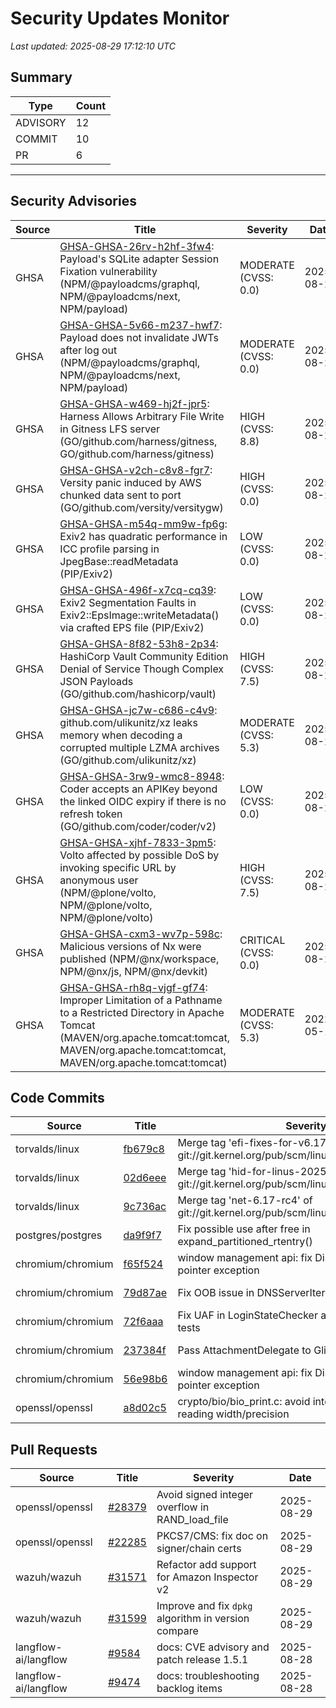 # Security Updates Monitor

*Last updated: 2025-08-29 17:12:10 UTC*

## Summary
| Type | Count |
|------|-------|
| ADVISORY | 12 |
| COMMIT | 10 |
| PR | 6 |

---

## Security Advisories

| Source | Title | Severity | Date |
|--------|-------|----------|------|
| GHSA | [GHSA-GHSA-26rv-h2hf-3fw4](https://github.com/advisories/GHSA-26rv-h2hf-3fw4): Payload's SQLite adapter Session Fixation vulnerability (NPM/@payloadcms/graphql, NPM/@payloadcms/next, NPM/payload) | MODERATE (CVSS: 0.0) | 2025-08-29 |
| GHSA | [GHSA-GHSA-5v66-m237-hwf7](https://github.com/advisories/GHSA-5v66-m237-hwf7): Payload does not invalidate JWTs after log out (NPM/@payloadcms/graphql, NPM/@payloadcms/next, NPM/payload) | MODERATE (CVSS: 0.0) | 2025-08-29 |
| GHSA | [GHSA-GHSA-w469-hj2f-jpr5](https://github.com/advisories/GHSA-w469-hj2f-jpr5): Harness Allows Arbitrary File Write in Gitness LFS server (GO/github.com/harness/gitness, GO/github.com/harness/gitness) | HIGH (CVSS: 8.8) | 2025-08-29 |
| GHSA | [GHSA-GHSA-v2ch-c8v8-fgr7](https://github.com/advisories/GHSA-v2ch-c8v8-fgr7): Versity panic induced by AWS chunked data sent to port (GO/github.com/versity/versitygw) | HIGH (CVSS: 0.0) | 2025-08-29 |
| GHSA | [GHSA-GHSA-m54q-mm9w-fp6g](https://github.com/advisories/GHSA-m54q-mm9w-fp6g): Exiv2 has quadratic performance in ICC profile parsing in JpegBase::readMetadata (PIP/Exiv2) | LOW (CVSS: 0.0) | 2025-08-29 |
| GHSA | [GHSA-GHSA-496f-x7cq-cq39](https://github.com/advisories/GHSA-496f-x7cq-cq39): Exiv2 Segmentation Faults in Exiv2::EpsImage::writeMetadata() via crafted EPS file (PIP/Exiv2) | LOW (CVSS: 0.0) | 2025-08-29 |
| GHSA | [GHSA-GHSA-8f82-53h8-2p34](https://github.com/advisories/GHSA-8f82-53h8-2p34): HashiCorp Vault Community Edition Denial of Service Though Complex JSON Payloads (GO/github.com/hashicorp/vault) | HIGH (CVSS: 7.5) | 2025-08-28 |
| GHSA | [GHSA-GHSA-jc7w-c686-c4v9](https://github.com/advisories/GHSA-jc7w-c686-c4v9): github.com/ulikunitz/xz leaks memory when decoding a corrupted multiple LZMA archives (GO/github.com/ulikunitz/xz) | MODERATE (CVSS: 5.3) | 2025-08-28 |
| GHSA | [GHSA-GHSA-3rw9-wmc8-8948](https://github.com/advisories/GHSA-3rw9-wmc8-8948): Coder accepts an APIKey beyond the linked OIDC expiry if there is no refresh token (GO/github.com/coder/coder/v2) | LOW (CVSS: 0.0) | 2025-08-28 |
| GHSA | [GHSA-GHSA-xjhf-7833-3pm5](https://github.com/advisories/GHSA-xjhf-7833-3pm5): Volto affected by possible DoS by invoking specific URL by anonymous user (NPM/@plone/volto, NPM/@plone/volto, NPM/@plone/volto) | HIGH (CVSS: 7.5) | 2025-08-28 |
| GHSA | [GHSA-GHSA-cxm3-wv7p-598c](https://github.com/advisories/GHSA-cxm3-wv7p-598c): Malicious versions of Nx were published (NPM/@nx/workspace, NPM/@nx/js, NPM/@nx/devkit) | CRITICAL (CVSS: 0.0) | 2025-08-27 |
| GHSA | [GHSA-GHSA-rh8q-vjgf-gf74](https://github.com/advisories/GHSA-rh8q-vjgf-gf74): Improper Limitation of a Pathname to a Restricted Directory in Apache Tomcat (MAVEN/org.apache.tomcat:tomcat, MAVEN/org.apache.tomcat:tomcat, MAVEN/org.apache.tomcat:tomcat) | MODERATE (CVSS: 5.3) | 2022-05-14 |

## Code Commits

| Source | Title | Severity | Date |
|--------|-------|----------|------|
| torvalds/linux | [fb679c8](https://github.com/torvalds/linux/commit/fb679c832b6497f19fffb8274c419783909c0912) | Merge tag 'efi-fixes-for-v6.17-1' of git://git.kernel.org/pub/scm/linux/kernel/git/efi/efi | 2025-08-29 |
| torvalds/linux | [02d6eee](https://github.com/torvalds/linux/commit/02d6eeedbc36d4b309d5518778071a749ef79c4e) | Merge tag 'hid-for-linus-2025082901' of git://git.kernel.org/pub/scm/linux/kernel/git/hid/hid | 2025-08-29 |
| torvalds/linux | [9c736ac](https://github.com/torvalds/linux/commit/9c736ace0666efe68efd53fcdfa2c6653c3e0e72) | Merge tag 'net-6.17-rc4' of git://git.kernel.org/pub/scm/linux/kernel/git/netdev/net | 2025-08-29 |
| postgres/postgres | [da9f9f7](https://github.com/postgres/postgres/commit/da9f9f75e5ce27a45878ffa262156d18f0046188) | Fix possible use after free in expand_partitioned_rtentry() | 2025-08-29 |
| chromium/chromium | [f65f524](https://github.com/chromium/chromium/commit/f65f524a6128bc57d1fb69e996c3ac9eb66897ef) | window management api: fix DisplayTopology null pointer exception | 2025-08-29 |
| chromium/chromium | [79d87ae](https://github.com/chromium/chromium/commit/79d87ae3a2839473ac244ec344a63b7de10bc4ae) | Fix OOB issue in DNSServerIterator | 2025-08-29 |
| chromium/chromium | [72f6aaa](https://github.com/chromium/chromium/commit/72f6aaa905cd2fe6fb41f25a0545179eb996aeeb) | Fix UAF in LoginStateChecker and related browser tests | 2025-08-29 |
| chromium/chromium | [237384f](https://github.com/chromium/chromium/commit/237384fc5991fdba6f1c90bf2683daedbbe44434) | Pass AttachmentDelegate to GlicInstance constructor | 2025-08-28 |
| chromium/chromium | [56e98b6](https://github.com/chromium/chromium/commit/56e98b6f2927086a6913620753e744555f505ddf) | window management api: fix DisplayTopology null pointer exception | 2025-08-28 |
| openssl/openssl | [a8d02c5](https://github.com/openssl/openssl/commit/a8d02c5ca706384c53c941b3041c326c62a6f09e) | crypto/bio/bio_print.c: avoid integer overflow when reading width/precision | 2025-08-05 |

## Pull Requests

| Source | Title | Severity | Date |
|--------|-------|----------|------|
| openssl/openssl | [#28379](https://github.com/openssl/openssl/pull/28379) | Avoid signed integer overflow in RAND_load_file | 2025-08-29 |
| openssl/openssl | [#22285](https://github.com/openssl/openssl/pull/22285) | PKCS7/CMS: fix doc on signer/chain certs | 2025-08-29 |
| wazuh/wazuh | [#31571](https://github.com/wazuh/wazuh/pull/31571) | Refactor add support for Amazon Inspector v2 | 2025-08-29 |
| wazuh/wazuh | [#31599](https://github.com/wazuh/wazuh/pull/31599) | Improve and fix `dpkg` algorithm in version compare | 2025-08-29 |
| langflow-ai/langflow | [#9584](https://github.com/langflow-ai/langflow/pull/9584) | docs: CVE advisory and patch release 1.5.1 | 2025-08-28 |
| langflow-ai/langflow | [#9474](https://github.com/langflow-ai/langflow/pull/9474) | docs: troubleshooting backlog items | 2025-08-28 |

